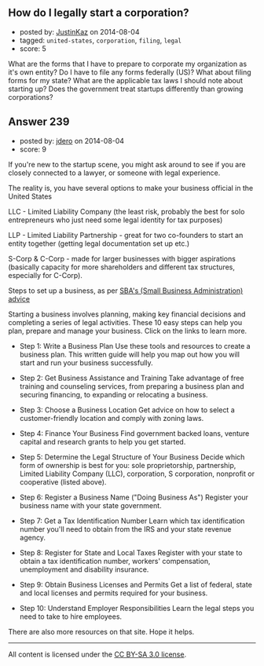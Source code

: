 ## How do I legally start a corporation?

- posted by: [JustinKaz](https://stackexchange.com/users/139689/justinkaz) on 2014-08-04
- tagged: `united-states`, `corporation`, `filing`, `legal`
- score: 5

<p>What are the forms that I have to prepare to corporate my organization as it's own entity? Do I have to file any forms federally (US)? What about filing forms for my state? What are the applicable tax laws I should note about starting up? Does the government treat startups differently than growing corporations?</p>



## Answer 239

- posted by: [jdero](https://stackexchange.com/users/1972448/jdero) on 2014-08-04
- score: 9

<p>If you're new to the startup scene, you might ask around to see if you are closely connected to a lawyer, or someone with legal experience.</p>

<p>The reality is, you have several options to make your business official in the United States</p>

<p>LLC - Limited Liability Company (the least risk, probably the best for solo entrepreneurs who just need some legal identity for tax purposes)</p>

<p>LLP - Limited Liability Partnership - great for two co-founders to start an entity together (getting legal documentation set up etc.)</p>

<p>S-Corp &amp; C-Corp - made for larger businesses with bigger aspirations (basically capacity for more shareholders and different tax structures, especially for C-Corp).</p>

<p>Steps to set up a business, as per <a href="http://www.sba.gov/content/follow-these-steps-starting-business">SBA's (Small Business Administration) advice</a></p>

<p>Starting a business involves planning, making key financial decisions and completing a series of legal activities. These 10 easy steps can help you plan, prepare and manage your business. Click on the links to learn more.</p>

<ul>
<li><p>Step 1: Write a Business Plan
Use these tools and resources to create a business plan. This written guide will help you map out how you will start and run your business successfully.</p></li>
<li><p>Step 2: Get Business Assistance and Training
Take advantage of free training and counseling services, from preparing a business plan and securing financing, to expanding or relocating a business.</p></li>
<li><p>Step 3: Choose a Business Location
Get advice on how to select a customer-friendly location and comply with zoning laws.</p></li>
<li><p>Step 4: Finance Your Business
Find government backed loans, venture capital and research grants to help you get started.</p></li>
<li><p>Step 5: Determine the Legal Structure of Your Business
Decide which form of ownership is best for you: sole proprietorship, partnership, Limited Liability Company (LLC), corporation, S corporation, nonprofit or cooperative (listed above).</p></li>
<li><p>Step 6: Register a Business Name ("Doing Business As")
Register your business name with your state government.</p></li>
<li><p>Step 7: Get a Tax Identification Number
Learn which tax identification number you'll need to obtain from the IRS and your state revenue agency.</p></li>
<li><p>Step 8: Register for State and Local Taxes
Register with your state to obtain a tax identification number, workers' compensation, unemployment and disability insurance.</p></li>
<li><p>Step 9: Obtain Business Licenses and Permits
Get a list of federal, state and local licenses and permits required for your business.</p></li>
<li><p>Step 10: Understand Employer Responsibilities
Learn the legal steps you need to take to hire employees.</p></li>
</ul>

<p>There are also more resources on that site. Hope it helps.</p>




---

All content is licensed under the [CC BY-SA 3.0 license](https://creativecommons.org/licenses/by-sa/3.0/).
